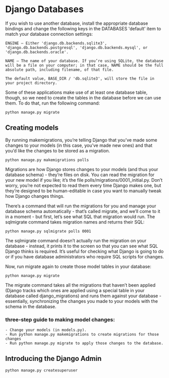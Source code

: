 # Django Databases

If you wish to use another database, install the appropriate database bindings and change the following keys in the DATABASES 'default' item to match your database connection settings:

    ENGINE – Either 'django.db.backends.sqlite3', 'django.db.backends.postgresql', 'django.db.backends.mysql', or 'django.db.backends.oracle'.

    NAME – The name of your database. If you’re using SQLite, the database will be a file on your computer; in that case, NAME should be the full absolute path, including filename, of that file.

    The default value, BASE_DIR / 'db.sqlite3', will store the file in your project directory.


Some of these applications make use of at least one database table, though, so we need to create the tables in the database before we can use them. To do that, run the following command:

    python manage.py migrate


## Creating models

By running makemigrations, you’re telling Django that you’ve made some changes to your models (in this case, you’ve made new ones) and that you’d like the changes to be stored as a migration.

    python manage.py makemigrations polls


Migrations are how Django stores changes to your models (and thus your database schema) - they’re files on disk. You can read the migration for your new model if you like; it’s the file polls/migrations/0001_initial.py. Don’t worry, you’re not expected to read them every time Django makes one, but they’re designed to be human-editable in case you want to manually tweak how Django changes things.

There’s a command that will run the migrations for you and manage your database schema automatically - that’s called migrate, and we’ll come to it in a moment - but first, let’s see what SQL that migration would run. The sqlmigrate command takes migration names and returns their SQL:

    python manage.py sqlmigrate polls 0001

The sqlmigrate command doesn’t actually run the migration on your database - instead, it prints it to the screen so that you can see what SQL Django thinks is required. It’s useful for checking what Django is going to do or if you have database administrators who require SQL scripts for changes.

Now, run migrate again to create those model tables in your database:

    python manage.py migrate


The migrate command takes all the migrations that haven’t been applied (Django tracks which ones are applied using a special table in your database called django_migrations) and runs them against your database - essentially, synchronizing the changes you made to your models with the schema in the database.


### three-step guide to making model changes:

    - Change your models (in models.py).
    - Run python manage.py makemigrations to create migrations for those changes
    - Run python manage.py migrate to apply those changes to the database.


## Introducing the Django Admin

    python manage.py createsuperuser



